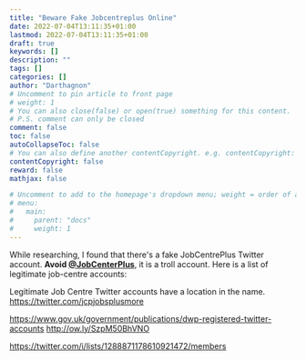 ```yaml
---
title: "Beware Fake Jobcentreplus Online"
date: 2022-07-04T13:11:35+01:00
lastmod: 2022-07-04T13:11:35+01:00
draft: true
keywords: []
description: ""
tags: []
categories: []
author: "Darthagnon"
# Uncomment to pin article to front page
# weight: 1
# You can also close(false) or open(true) something for this content.
# P.S. comment can only be closed
comment: false
toc: false
autoCollapseToc: false
# You can also define another contentCopyright. e.g. contentCopyright: "This is another copyright."
contentCopyright: false
reward: false
mathjax: false

# Uncomment to add to the homepage's dropdown menu; weight = order of article
# menu:
#   main:
#     parent: "docs"
#     weight: 1
---
```


While researching, I found that there's a fake JobCentrePlus Twitter account. **Avoid [@JobCenterPlus](https://twitter.com/JobCenterPlus)**, it is a troll account. Here is a list of legitimate job-centre accounts:

<!--more-->

Legitimate Job Centre Twitter accounts have a location in the name. https://twitter.com/jcpjobsplusmore

https://www.gov.uk/government/publications/dwp-registered-twitter-accounts
http://ow.ly/SzpM50BhVNO

https://twitter.com/i/lists/1288871178610921472/members
